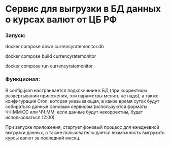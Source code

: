 # Сервис для выгрузки в БД данных о курсах валют от ЦБ РФ

### Запуск:
docker compose down currencyratemonitor.db

docker compose build currencyratemonitor

docker compose run currencyratemonitor

### Функционал:
В config.json настраивается подключение к БД (при корректном развертывании приложения, эти параметры менять не надо), а также конфигурация Cron, которая указывающая, в какое время суток будут собираться данные фоновым сервисом (используются форматы ЧЧ:ММ:СС или  ЧЧ:ММ, если данные будут некорректны, будет использоваться 12:00)

При запуске приложения, стартует фоновый процесс для ежедневной выгрузки данных, а также пользователю дается возможность выгрузить курсы валют за последний месяц.
